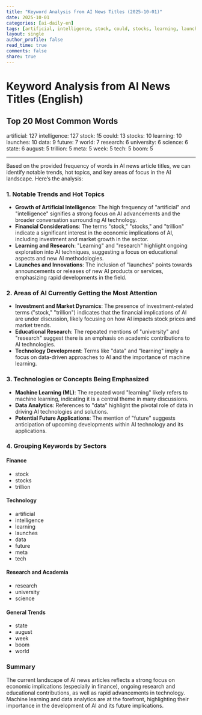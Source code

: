 ```yaml
---
title: "Keyword Analysis from AI News Titles (2025-10-01)"
date: 2025-10-01
categories: [ai-daily-en]
tags: [artificial, intelligence, stock, could, stocks, learning, launches, data, future, world, research, university, science, state, august, trillion, meta, week, tech, boom]
layout: single
author_profile: false
read_time: true
comments: false
share: true
---
```


# Keyword Analysis from AI News Titles (English)

## Top 20 Most Common Words

artificial: 127
intelligence: 127
stock: 15
could: 13
stocks: 10
learning: 10
launches: 10
data: 9
future: 7
world: 7
research: 6
university: 6
science: 6
state: 6
august: 5
trillion: 5
meta: 5
week: 5
tech: 5
boom: 5

---

Based on the provided frequency of words in AI news article titles, we can identify notable trends, hot topics, and key areas of focus in the AI landscape. Here’s the analysis:

### 1. Notable Trends and Hot Topics
- **Growth of Artificial Intelligence**: The high frequency of "artificial" and "intelligence" signifies a strong focus on AI advancements and the broader conversation surrounding AI technology.
- **Financial Considerations**: The terms "stock," "stocks," and "trillion" indicate a significant interest in the economic implications of AI, including investment and market growth in the sector.
- **Learning and Research**: "Learning" and "research" highlight ongoing exploration into AI techniques, suggesting a focus on educational aspects and new AI methodologies.
- **Launches and Innovations**: The inclusion of "launches" points towards announcements or releases of new AI products or services, emphasizing rapid developments in the field.

### 2. Areas of AI Currently Getting the Most Attention
- **Investment and Market Dynamics**: The presence of investment-related terms ("stock," "trillion") indicates that the financial implications of AI are under discussion, likely focusing on how AI impacts stock prices and market trends.
- **Educational Research**: The repeated mentions of "university" and "research" suggest there is an emphasis on academic contributions to AI technologies.
- **Technology Development**: Terms like "data" and "learning" imply a focus on data-driven approaches to AI and the importance of machine learning.

### 3. Technologies or Concepts Being Emphasized
- **Machine Learning (ML)**: The repeated word "learning" likely refers to machine learning, indicating it is a central theme in many discussions.
- **Data Analytics**: References to "data" highlight the pivotal role of data in driving AI technologies and solutions.
- **Potential Future Applications**: The mention of "future" suggests anticipation of upcoming developments within AI technology and its applications.

### 4. Grouping Keywords by Sectors
#### Finance
- stock
- stocks
- trillion

#### Technology
- artificial
- intelligence
- learning
- launches
- data
- future
- meta
- tech

#### Research and Academia
- research
- university
- science

#### General Trends
- state
- august
- week
- boom
- world

### Summary
The current landscape of AI news articles reflects a strong focus on economic implications (especially in finance), ongoing research and educational contributions, as well as rapid advancements in technology. Machine learning and data analytics are at the forefront, highlighting their importance in the development of AI and its future implications.